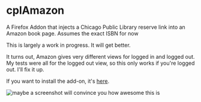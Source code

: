# cplAmazon

A Firefox Addon that injects a Chicago Public Library reserve link
into an Amazon book page. Assumes the exact ISBN for now

This is largely a work in progress. It will get better.

It turns out, Amazon gives very different views for logged in and
logged out. My tests were all for the logged out view, so this only
works if you're logged out. I'll fix it up.

If you want to install the add-on, it's <a
href="http://cmcavoy.github.io/cplAmazon/cplamazon.xpi">here</a>.

![maybe a screenshot will convince you how awesome this is](http://cmcavoy.github.io/cplAmazon/screenshot.png)

